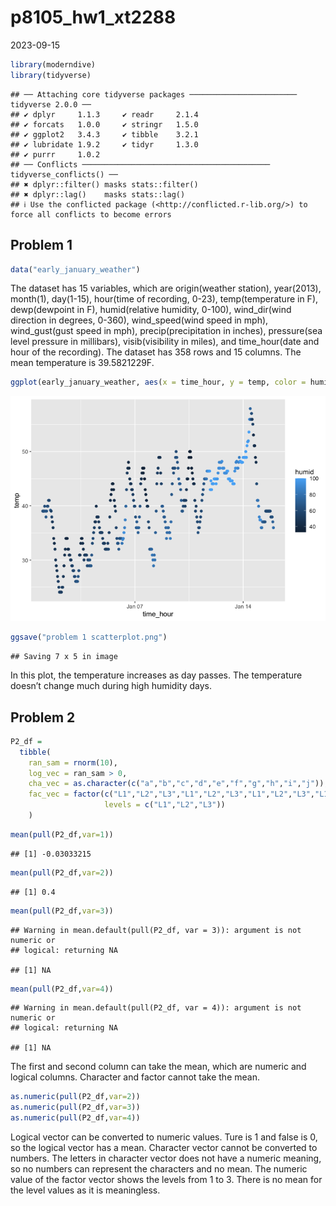 p8105_hw1_xt2288
================
2023-09-15

``` r
library(moderndive)
library(tidyverse)
```

    ## ── Attaching core tidyverse packages ──────────────────────── tidyverse 2.0.0 ──
    ## ✔ dplyr     1.1.3     ✔ readr     2.1.4
    ## ✔ forcats   1.0.0     ✔ stringr   1.5.0
    ## ✔ ggplot2   3.4.3     ✔ tibble    3.2.1
    ## ✔ lubridate 1.9.2     ✔ tidyr     1.3.0
    ## ✔ purrr     1.0.2     
    ## ── Conflicts ────────────────────────────────────────── tidyverse_conflicts() ──
    ## ✖ dplyr::filter() masks stats::filter()
    ## ✖ dplyr::lag()    masks stats::lag()
    ## ℹ Use the conflicted package (<http://conflicted.r-lib.org/>) to force all conflicts to become errors

## Problem 1

``` r
data("early_january_weather")
```

The dataset has 15 variables, which are origin(weather station),
year(2013), month(1), day(1-15), hour(time of recording, 0-23),
temp(temperature in F), dewp(dewpoint in F), humid(relative humidity,
0-100), wind_dir(wind direction in degrees, 0-360), wind_speed(wind
speed in mph), wind_gust(gust speed in mph), precip(precipitation in
inches), pressure(sea level pressure in millibars), visib(visibility in
miles), and time_hour(date and hour of the recording). The dataset has
358 rows and 15 columns. The mean temperature is 39.5821229F.

``` r
ggplot(early_january_weather, aes(x = time_hour, y = temp, color = humid)) + geom_point()
```

![](p8105_hw1_xt2288_files/figure-gfm/unnamed-chunk-3-1.png)<!-- -->

``` r
ggsave("problem 1 scatterplot.png")
```

    ## Saving 7 x 5 in image

In this plot, the temperature increases as day passes. The temperature
doesn’t change much during high humidity days.

## Problem 2

``` r
P2_df = 
  tibble(
    ran_sam = rnorm(10),
    log_vec = ran_sam > 0,
    cha_vec = as.character(c("a","b","c","d","e","f","g","h","i","j")),
    fac_vec = factor(c("L1","L2","L3","L1","L2","L3","L1","L2","L3","L1"),
                     levels = c("L1","L2","L3"))
    )
```

``` r
mean(pull(P2_df,var=1))
```

    ## [1] -0.03033215

``` r
mean(pull(P2_df,var=2))
```

    ## [1] 0.4

``` r
mean(pull(P2_df,var=3))
```

    ## Warning in mean.default(pull(P2_df, var = 3)): argument is not numeric or
    ## logical: returning NA

    ## [1] NA

``` r
mean(pull(P2_df,var=4))
```

    ## Warning in mean.default(pull(P2_df, var = 4)): argument is not numeric or
    ## logical: returning NA

    ## [1] NA

The first and second column can take the mean, which are numeric and
logical columns. Character and factor cannot take the mean.

``` r
as.numeric(pull(P2_df,var=2))
as.numeric(pull(P2_df,var=3))
as.numeric(pull(P2_df,var=4))
```

Logical vector can be converted to numeric values. Ture is 1 and false
is 0, so the logical vector has a mean. Character vector cannot be
converted to numbers. The letters in character vector does not have a
numeric meaning, so no numbers can represent the characters and no mean.
The numeric value of the factor vector shows the levels from 1 to 3.
There is no mean for the level values as it is meaningless.
